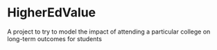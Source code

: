 # HigherEdValue

A project to try to model the impact of attending a particular college on long-term outcomes for students
